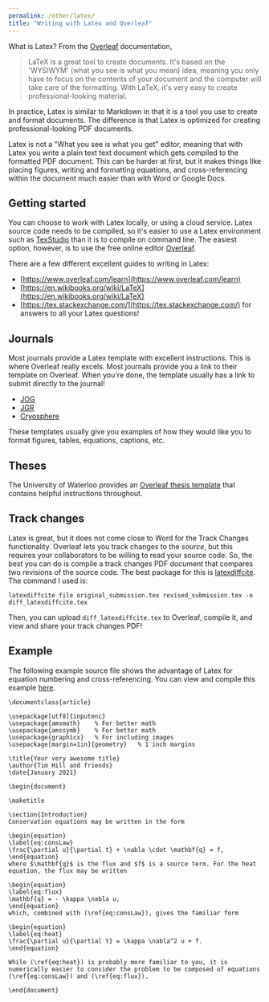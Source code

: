 ```yaml
---
permalink: /other/latex/
title: "Writing with Latex and Overleaf"
---
```


What is Latex? From the [Overleaf](https://www.overleaf.com/learn) documentation,

 > LaTeX is a great tool to create documents. It's based on the 'WYSIWYM' (what you see is what you mean) idea, meaning you only have to focus on the contents of your document and the computer will take care of the formatting. With LaTeX, it's very easy to create professional-looking material.

In practice, Latex is similar to Markdown in that it is a tool you use to create and format documents. The difference is that Latex is optimized for creating professional-looking PDF documents.

Latex is not a "What you see is what you get" editor, meaning that with Latex you write a plain text text document which gets compiled to the formatted PDF document. This can be harder at first, but it makes things like placing figures, writing and formatting equations, and cross-referencing within the document much easier than with Word or Google Docs.

## Getting started
You can choose to work with Latex locally, or using a cloud service. Latex source code needs to be compiled, so it's easier to use a Latex environment such as [TexStudio](https://www.texstudio.org/) than it is to compile on command line. The easiest option, however, is to use the free online editor [Overleaf](https://www.overleaf.com/).

There are a few different excellent guides to writing in Latex:

 * [https://www.overleaf.com/learn](https://www.overleaf.com/learn)
 * [https://en.wikibooks.org/wiki/LaTeX](https://en.wikibooks.org/wiki/LaTeX)
 * [https://tex.stackexchange.com/](https://tex.stackexchange.com/) for answers to all your Latex questions!
 
## Journals
Most journals provide a Latex template with excellent instructions. This is where Overleaf really excels. Most journals provide you a link to their template on Overleaf. When you're done, the template usually has a link to submit directly to the journal!
 
  * [JOG](https://www.overleaf.com/latex/templates/latex-template-for-journal-of-glaciology-jog/prcsfgbpbckc#.WXXJdunavVh)
  * [JGR](https://www.overleaf.com/latex/templates/american-geophysical-union-agu-agutex-article/spqmvzkffdrq#.WZWvbneGMUF)
  * [Cryosphere](https://www.overleaf.com/latex/templates/copernicus-publications-latex-package-5-dot-6/xdsrhcrdwndx)

These templates usually give you examples of how they would like you to format figures, tables, equations, captions, etc.

## Theses
The University of Waterloo provides an [Overleaf thesis template](https://www.overleaf.com/latex/templates/university-of-waterloo-thesis-template/rndjnzvhjqfk) that contains helpful instructions throughout.

## Track changes
Latex is great, but it does not come close to Word for the Track Changes functionality. Overleaf lets you track changes to the *source*, but this requires your collaborators to be willing to read your source code. So, the best you can do is compile a track changes PDF document that compares two revisions of the source code. The best package for this is [latexdiffcite](https://pypi.org/project/latexdiffcite/). The command I used is:

```
latexdiffcite file original_submission.tex revised_submission.tex -o diff_latexdiffcite.tex
```

Then, you can upload `diff_latexdiffcite.tex` to Overleaf, compile it, and view and share your track changes PDF!

## Example
The following example source file shows the advantage of Latex for equation numbering and cross-referencing. You can view and compile this example [here](https://www.overleaf.com/6977487229ygqwsqnycmkn).

```
\documentclass{article}

\usepackage[utf8]{inputenc}
\usepackage{amsmath}    % For better math
\usepackage{amssymb}    % For better math
\usepackage{graphicx}   % For including images
\usepackage[margin=1in]{geometry}   % 1 inch margins

\title{Your very awesome title}
\author{Tim Hill and friends}
\date{January 2021}

\begin{document}

\maketitle

\section{Introduction}
Conservation equations may be written in the form

\begin{equation}
\label{eq:consLaw}
\frac{\partial u}{\partial t} + \nabla \cdot \mathbf{q} = f,
\end{equation}
where $\mathbf{q}$ is the flux and $f$ is a source term. For the heat equation, the flux may be written

\begin{equation}
\label{eq:flux}
\mathbf{q} = - \kappa \nabla u,
\end{equation}
which, combined with (\ref{eq:consLaw}), gives the familiar form

\begin{equation}
\label{eq:heat}
\frac{\partial u}{\partial t} = \kappa \nabla^2 u + f.
\end{equation}

While (\ref{eq:heat}) is probably more familiar to you, it is numerically easier to consider the problem to be composed of equations (\ref{eq:consLaw}) and (\ref{eq:flux}).

\end{document}
```

